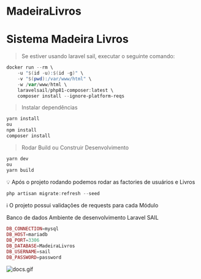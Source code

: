 # MadeiraLivros

# Sistema Madeira Livros

> Se estiver usando laravel sail, executar o seguinte comando:
> 

```powershell
docker run --rm \
    -u "$(id -u):$(id -g)" \
    -v "$(pwd):/var/www/html" \
    -w /var/www/html \
    laravelsail/php81-composer:latest \
    composer install --ignore-platform-reqs
```

> Instalar dependências
> 

```powershell
yarn install
ou
npm install
composer install
```

> Rodar Build ou Construir Desenvolvimento
> 

```powershell
yarn dev
ou
yarn build
```

<aside>
💡 Após o projeto rodando podemos rodar as factories de usuários e Livros

</aside>

```powershell
php artisan migrate:refresh --seed
```

<aside>
ℹ️ O projeto possui validações de requests para cada Módulo

</aside>

Banco de dados Ambiente de desenvolvimento Laravel SAIL

```php
DB_CONNECTION=mysql
DB_HOST=mariadb
DB_PORT=3306
DB_DATABASE=MadeiraLivros
DB_USERNAME=sail
DB_PASSWORD=password
```

![docs.gif](public/docs/docs.gif)